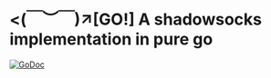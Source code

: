 # <(￣︶￣)↗[GO!] A shadowsocks implementation in pure go
[![GoDoc](https://godoc.org/github.com/Yee2/shadowsocks-go?status.svg)](https://godoc.org/github.com/Yee2/shadowsocks-go)